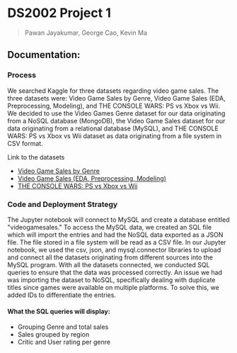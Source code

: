 # DS2002 Project 1
> Pawan Jayakumar, George Cao, Kevin Ma

## Documentation:
### Process
We searched Kaggle for three datasets regarding video game sales. The three datasets were: Video Game Sales by Genre, Video Game Sales (EDA, Preprocessing, Modeling), and THE CONSOLE WARS: PS vs Xbox vs Wii. We decided to use the Video Games Genre dataset for our data originating from a NoSQL database (MongoDB), the Video Game Sales dataset for our data originating from a relational database (MySQL), and THE CONSOLE WARS: PS vs Xbox vs Wii dataset as data originating from a file system in CSV format.

Link to the datasets
* [Video Game Sales by Genre](https://www.kaggle.com/datasets/stetsondone/video-game-sales-by-genre)
* [Video Game Sales (EDA, Preprocessing, Modeling)](https://www.kaggle.com/code/ahmedmaher22/video-game-sales-eda-preprocessing-modeling/input)
* [THE CONSOLE WARS: PS vs Xbox vs Wii](https://www.kaggle.com/code/arthurtok/the-console-wars-ps-vs-xbox-vs-wii/input?select=Video_Games_Sales_as_at_22_Dec_2016.csv)

### Code and Deployment Strategy
The Jupyter notebook will connect to MySQL and create a database entitled "videogamesales." To access the MySQL data, we created an SQL file which will import the entries and had the NoSQL data exported as a JSON file. The file stored in a file system will be read as a CSV file. In our Jupyter notebook, we used the csv, json, and mysql.connector libraries to upload and connect all the datasets originating from different sources into the MySQL program. With all the datasets connected, we conducted SQL queries to ensure that the data was processed correctly. An issue we had was importing the dataset to NoSQL, specifically dealing with duplicate titles since games were available on multiple platforms. To solve this, we added IDs to differentiate the entries.

#### What the SQL queries will display:
* Grouping Genre and total sales
* Sales grouped by region
* Critic and User rating per genre
